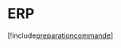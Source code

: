 # ERP

[!include[preparationcommande](erp.preparationcommande.autogen.md)]

















































































